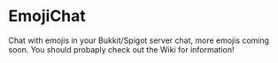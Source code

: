 # EmojiChat
Chat with emojis in your Bukkit/Spigot server chat, more emojis coming soon.
You should probaply check out the Wiki for information!

